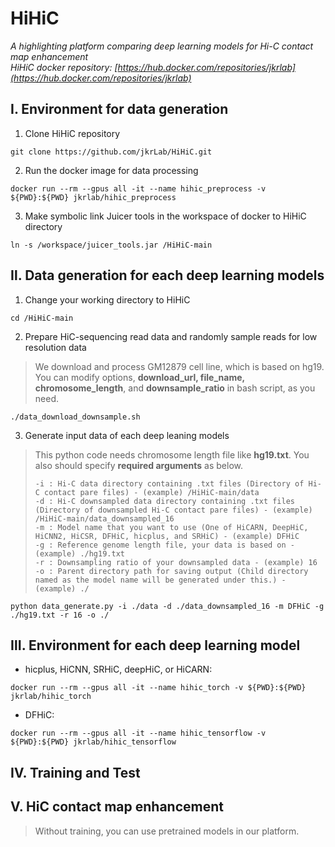 HiHiC
=====
*A highlighting platform comparing deep learning models for Hi-C contact map enhancement*   
*HiHiC docker repository: [https://hub.docker.com/repositories/jkrlab](https://hub.docker.com/repositories/jkrlab)*


Ⅰ. Environment for data generation
------------------------------------
1. Clone HiHiC repository
```
git clone https://github.com/jkrLab/HiHiC.git
```
2. Run the docker image for data processing
```
docker run --rm --gpus all -it --name hihic_preprocess -v ${PWD}:${PWD} jkrlab/hihic_preprocess
```
3. Make symbolic link Juicer tools in the workspace of docker to HiHiC directory
```
ln -s /workspace/juicer_tools.jar /HiHiC-main
```

  
Ⅱ. Data generation for each deep learning models
-------------------------------------------------
1. Change your working directory to HiHiC
```
cd /HiHiC-main
```
2. Prepare HiC-sequencing read data and randomly sample reads for low resolution data
>We download and process GM12879 cell line, which is based on hg19.   
>You can modify options, **download_url, file_name, chromosome_length**, and **downsample_ratio** in bash script, as you need.
```
./data_download_downsample.sh
```

3. Generate input data of each deep leaning models
>This python code needs chromosome length file like **hg19.txt**. You also should specify **required arguments** as below.
>```
>-i : Hi-C data directory containing .txt files (Directory of Hi-C contact pare files) - (example) /HiHiC-main/data   
>-d : Hi-C downsampled data directory containing .txt files (Directory of downsampled Hi-C contact pare files) - (example) /HiHiC-main/data_downsampled_16   
>-m : Model name that you want to use (One of HiCARN, DeepHiC, HiCNN2, HiCSR, DFHiC, hicplus, and SRHiC) - (example) DFHiC   
>-g : Reference genome length file, your data is based on - (example) ./hg19.txt  
>-r : Downsampling ratio of your downsampled data - (example) 16
>-o : Parent directory path for saving output (Child directory named as the model name will be generated under this.) - (example) ./
>```
```
python data_generate.py -i ./data -d ./data_downsampled_16 -m DFHiC -g ./hg19.txt -r 16 -o ./
```

Ⅲ. Environment for each deep learning model
--------------------------------------------
* hicplus, HiCNN, SRHiC, deepHiC, or HiCARN:
```
docker run --rm --gpus all -it --name hihic_torch -v ${PWD}:${PWD} jkrlab/hihic_torch
```
* DFHiC:
```
docker run --rm --gpus all -it --name hihic_tensorflow -v ${PWD}:${PWD} jkrlab/hihic_tensorflow
```

Ⅳ. Training and Test
---------------------


Ⅴ. HiC contact map enhancement
--------------------------------------
> Without training, you can use pretrained models in our platform.
